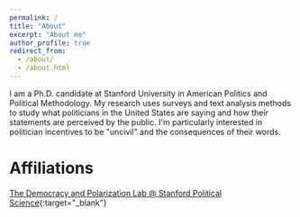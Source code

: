 ```yaml
---
permalink: /
title: "About"
excerpt: "About me"
author_profile: true
redirect_from: 
  - /about/
  - /about.html
---
```


I am a Ph.D. candidate at Stanford University in American Politics and Political Methodology. My research uses surveys and text analysis methods to study what politicians in the United States are saying and how their statements are perceived by the public. I'm particularly interested in politician incentives to be "uncivil" and the consequences of their words.

# Affiliations 

[The Democracy and Polarization Lab @ Stanford Political Science](https://stanforddpl.org/){:target="_blank"}
